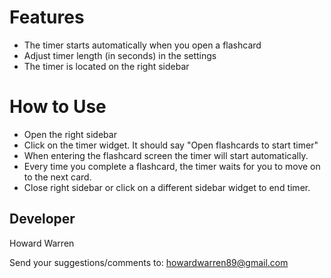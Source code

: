 # Features

- The timer starts automatically when you open a flashcard
- Adjust timer length (in seconds) in the settings
- The timer is located on the right sidebar

# How to Use

- Open the right sidebar
- Click on the timer widget. It should say "Open flashcards to start timer"
- When entering the flashcard screen the timer will start automatically.
- Every time you complete a flashcard, the timer waits for you to move on to the next card.
- Close right sidebar or click on a different sidebar widget to end timer.

## Developer

Howard Warren

Send your suggestions/comments to: howardwarren89@gmail.com
